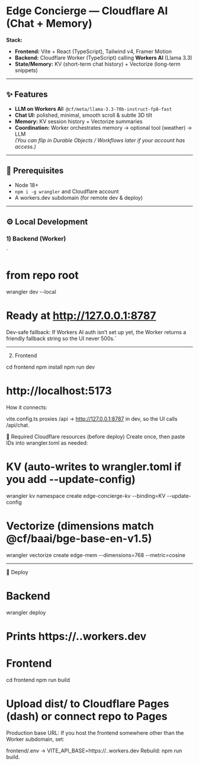 # Edge Concierge — Cloudflare AI (Chat + Memory)

**Stack:**  
- **Frontend:** Vite + React (TypeScript), Tailwind v4, Framer Motion  
- **Backend:** Cloudflare Worker (TypeScript) calling **Workers AI** (Llama 3.3)  
- **State/Memory:** KV (short-term chat history) + Vectorize (long-term snippets)

---

## ✨ Features
- **LLM on Workers AI:** `@cf/meta/llama-3.3-70b-instruct-fp8-fast`
- **Chat UI:** polished, minimal, smooth scroll & subtle 3D tilt
- **Memory:** KV session history + Vectorize summaries
- **Coordination:** Worker orchestrates memory → optional tool (weather) → LLM  
  *(You can flip in Durable Objects / Workflows later if your account has access.)*

---

## 🧰 Prerequisites
- Node 18+
- `npm i -g wrangler` and Cloudflare account
- A workers.dev subdomain (for remote dev & deploy)

---

## ⚙️ Local Development

### 1) Backend (Worker)
`
# from repo root
wrangler dev --local
# Ready at http://127.0.0.1:8787
Dev-safe fallback: If Workers AI auth isn’t set up yet, the Worker returns a friendly fallback string so the UI never 500s.`

---

2) Frontend

cd frontend
npm install
npm run dev
# http://localhost:5173
How it connects:

vite.config.ts proxies /api → http://127.0.0.1:8787 in dev, so the UI calls /api/chat.

🧩 Required Cloudflare resources (before deploy)
Create once, then paste IDs into wrangler.toml as needed:

# KV (auto-writes to wrangler.toml if you add --update-config)
wrangler kv namespace create edge-concierge-kv --binding=KV --update-config

# Vectorize (dimensions match @cf/baai/bge-base-en-v1.5)
wrangler vectorize create edge-mem --dimensions=768 --metric=cosine

---

🚀 Deploy

# Backend
wrangler deploy
# Prints https://<name>.<subdomain>.workers.dev

# Frontend
cd frontend
npm run build
# Upload dist/ to Cloudflare Pages (dash) or connect repo to Pages
Production base URL:
If you host the frontend somewhere other than the Worker subdomain, set:

frontend/.env  →  VITE_API_BASE=https://<your-worker>.<subdomain>.workers.dev
Rebuild: npm run build.
